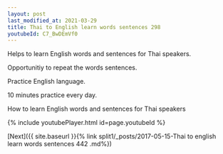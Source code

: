 ```yaml
---
layout: post
last_modified_at: 2021-03-29
title: Thai to English learn words sentences 298 
youtubeId: C7_BwDEmVf0
---
```

 
 
Helps to learn English words and sentences for Thai speakers.

Opportunitiy to repeat the words sentences. 

Practice English language. 
 
10 minutes practice every day. 
 
How to learn English words and sentences for Thai speakers 
 
{% include youtubePlayer.html id=page.youtubeId %}
 
 
[Next]({{ site.baseurl }}{% link  split1/_posts/2017-05-15-Thai to english learn words sentences 442 .md%})
 
